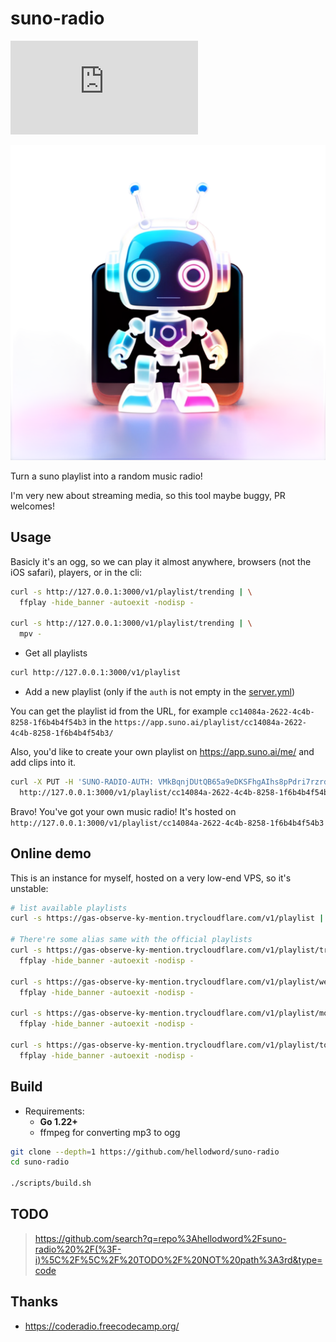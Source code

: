 # suno-radio

[![Matrix Space](https://img.shields.io/matrix/suno-radio:matrix.org)](https://matrix.to/#/#suno-radio:matrix.org)

![](./images/logo.png)

Turn a suno playlist into a random music radio!

I'm very new about streaming media, so this tool maybe buggy, PR welcomes!

## Usage

Basicly it's an ogg, so we can play it almost anywhere, browsers (not the iOS safari), players, or in the cli:

```sh
curl -s http://127.0.0.1:3000/v1/playlist/trending | \
  ffplay -hide_banner -autoexit -nodisp -

curl -s http://127.0.0.1:3000/v1/playlist/trending | \
  mpv -
```

- Get all playlists

```sh
curl http://127.0.0.1:3000/v1/playlist
```

- Add a new playlist (only if the `auth` is not empty in the [server.yml](./server.yml))

You can get the playlist id from the URL, for example `cc14084a-2622-4c4b-8258-1f6b4b4f54b3` in the `https://app.suno.ai/playlist/cc14084a-2622-4c4b-8258-1f6b4b4f54b3/`

Also, you'd like to create your own playlist on https://app.suno.ai/me/ and add clips into it.

```sh
curl -X PUT -H 'SUNO-RADIO-AUTH: VMkBqnjDUtQB65a9eDKSFhgAIhs8pPdri7rzrd7RO2w' \
  http://127.0.0.1:3000/v1/playlist/cc14084a-2622-4c4b-8258-1f6b4b4f54b3
```

Bravo! You've got your own music radio! It's hosted on `http://127.0.0.1:3000/v1/playlist/cc14084a-2622-4c4b-8258-1f6b4b4f54b3`

## Online demo

This is an instance for myself, hosted on a very low-end VPS, so it's unstable:

```sh
# list available playlists
curl -s https://gas-observe-ky-mention.trycloudflare.com/v1/playlist | jq

# There're some alias same with the official playlists
curl -s https://gas-observe-ky-mention.trycloudflare.com/v1/playlist/trending | \
  ffplay -hide_banner -autoexit -nodisp -

curl -s https://gas-observe-ky-mention.trycloudflare.com/v1/playlist/weekly | \
  ffplay -hide_banner -autoexit -nodisp -

curl -s https://gas-observe-ky-mention.trycloudflare.com/v1/playlist/monthly | \
  ffplay -hide_banner -autoexit -nodisp -

curl -s https://gas-observe-ky-mention.trycloudflare.com/v1/playlist/top | \
  ffplay -hide_banner -autoexit -nodisp -
```

## Build

- Requirements:
  - **Go 1.22+**
  - ffmpeg for converting mp3 to ogg

```sh
git clone --depth=1 https://github.com/hellodword/suno-radio
cd suno-radio

./scripts/build.sh
```

## TODO

> https://github.com/search?q=repo%3Ahellodword%2Fsuno-radio%20%2F(%3F-i)%5C%2F%5C%2F%20TODO%2F%20NOT%20path%3A3rd&type=code

## Thanks

- https://coderadio.freecodecamp.org/
